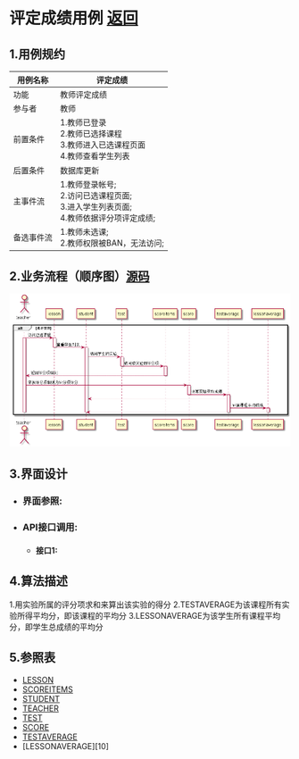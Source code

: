 # 评定成绩用例 [返回][1]
## 1.用例规约
<table>
    <thead>
        <tr>
            <th>用例名称</th>
            <th>评定成绩</th>
        </tr>
    </thead>
    <tbody>
         <tr>
            <td>功能</td>
            <td>教师评定成绩</td>
         </tr>
         <tr>
            <td>参与者</td>
            <td>教师</td>
         </tr>
         <tr>
            <td>前置条件</td>
            <td>1.教师已登录<br>
                2.教师已选择课程<br>
                3.教师进入已选课程页面<br>
                4.教师查看学生列表</td>
         </tr>
         <tr>
            <td>后置条件</td>
            <td>数据库更新</td>
         </tr>
         <tr>
            <td>主事件流</td>
            <td>1.教师登录帐号;<br>
                2.访问已选课程页面;<br>
                3.进入学生列表页面;<br>
                4.教师依据评分项评定成绩;<br>
            </td>
         </tr>
         <tr>
            <td>备选事件流</td>
            <td>1.教师未选课;<br>
                2.教师权限被BAN，无法访问;<br>
            </td>
         </tr>
    </tbody>
</table>

## 2.业务流程（顺序图）[源码][2]
<img src="https://github.com/mzy1997/is_analysis/blob/master/test6/sequence评定成绩.png"/>

## 3.界面设计
- ### 界面参照:
- ### API接口调用:
    - #### 接口1:

## 4.算法描述
1.用实验所属的评分项求和来算出该实验的得分
2.TESTAVERAGE为该课程所有实验所得平均分，即该课程的平均分
3.LESSONAVERAGE为该学生所有课程平均分，即学生总成绩的平均分

## 5.参照表
- [LESSON][3]
- [SCOREITEMS][4]
- [STUDENT][5]
- [TEACHER][6]
- [TEST][7]
- [SCORE][8]
- [TESTAVERAGE][9]
- [LESSONAVERAGE][10]



[1]: https://github.com/mzy1997/is_analysis/blob/master/test6/README.md    "返回" 
[2]: https://github.com/mzy1997/is_analysis/blob/master/test6/src/evaluationResults.puml    "源码" 
[3]: https://github.com/mzy1997/is_analysis/blob/master/test6/数据库设计.md/#LESSON表课程表    "LESSON" 
[4]: https://github.com/mzy1997/is_analysis/blob/master/test6/数据库设计.md/#SCOREITEMS表评分项表    "SCOREITEMS" 
[5]: https://github.com/mzy1997/is_analysis/blob/master/test6/数据库设计.md/#STUDENT表学生表    "STUDENT" 
[6]: https://github.com/mzy1997/is_analysis/blob/master/test6/数据库设计.md/#TEACHER表教师表    "TEACHER" 
[7]: https://github.com/mzy1997/is_analysis/blob/master/test6/数据库设计.md/#TEST表实验表    "TEST" 
[8]: https://github.com/mzy1997/is_analysis/blob/master/test6/数据库设计.md/#SCORE表单项得分表    "SCORE" 
[9]: https://github.com/mzy1997/is_analysis/blob/master/test6/数据库设计.md/#TESTAVERAGE表实验平均分表    "TESTAVERAGE" 
[8]: https://github.com/mzy1997/is_analysis/blob/master/test6/数据库设计.md/#LESSONAVERAGE表课程平均分表    "LESSONAVERAGE" 
